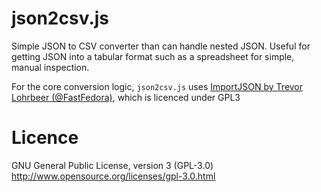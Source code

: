 # json2csv.js

Simple JSON to CSV converter than can handle nested JSON. Useful for getting JSON into a tabular format such as a spreadsheet for simple, manual inspection.

For the core conversion logic, `json2csv.js` uses [ImportJSON by Trevor Lohrbeer (@FastFedora)](http://blog.fastfedora.com/projects/import-json), which is licenced under GPL3

# Licence

GNU General Public License, version 3 (GPL-3.0) 
http://www.opensource.org/licenses/gpl-3.0.html
